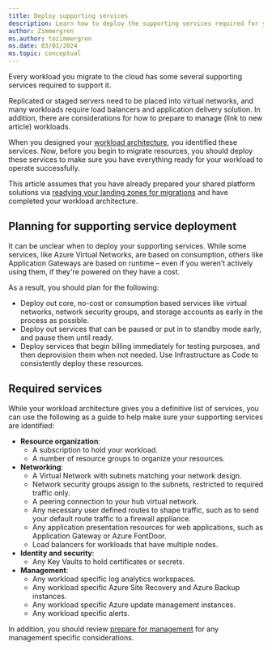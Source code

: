 ```yaml
---
title: Deploy supporting services
description: Learn how to deploy the supporting services required for your workloads when migrating to Azure with the Cloud Adoption Framework.
author: Zimmergren
ms.author: tozimmergren
ms.date: 03/01/2024
ms.topic: conceptual
---
```


Every workload you migrate to the cloud has some several supporting services required to support it.

Replicated or staged servers need to be placed into virtual networks, and many workloads require load balancers and application delivery solution. In addition, there are considerations for how to prepare to manage (link to new article) workloads.

When you designed your [workload architecture](/azure/cloud-adoption-framework/migrate/assess/architect), you identified these services. Now, before you begin to migrate resources, you should deploy these services to make sure you have everything ready for your workload to operate successfully.

This article assumes that you have already prepared your shared platform solutions via [readying your landing zones for migrations](/azure/cloud-adoption-framework/migrate/prerequisites/ready-alz) and have completed your workload architecture.

## Planning for supporting service deployment

It can be unclear when to deploy your supporting services. While some services, like Azure Virtual Networks, are based on consumption, others like Application Gateways are based on runtime – even if you weren’t actively using them, if they're powered on they have a cost.

As a result, you should plan for the following:

- Deploy out core, no-cost or consumption based services like virtual networks, network security groups, and storage accounts as early in the process as possible.
- Deploy out services that can be paused or put in to standby mode early, and pause them until ready.
- Deploy services that begin billing immediately for testing purposes, and then deprovision them when not needed. Use Infrastructure as Code to consistently deploy these resources.

## Required services

While your workload architecture gives you a definitive list of services, you can use the following as a guide to help make sure your supporting services are identified:

- **Resource organization**:
  - A subscription to hold your workload.
  - A number of resource groups to organize your resources.
- **Networking**:
  - A Virtual Network with subnets matching your network design.
  - Network security groups assign to the subnets, restricted to required traffic only.
  - A peering connection to your hub virtual network.
  - Any necessary user defined routes to shape traffic, such as to send your default route traffic to a firewall appliance.
  - Any application presentation resources for web applications, such as Application Gateway or Azure FontDoor.
  - Load balancers for workloads that have multiple nodes.
- **Identity and security**:
  - Any Key Vaults to hold certificates or secrets.
- **Management**:
  - Any workload specific log analytics workspaces.
  - Any workload specific Azure Site Recovery and Azure Backup instances.
  - Any workload specific Azure update management instances.
  - Any workload specific alerts.

In addition, you should review [prepare for management](./prepare-for-management.md) for any management specific considerations.

